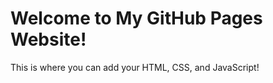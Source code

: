 <!DOCTYPE html>
<html lang="en">
<head>
  <meta charset="UTF-8">
  <meta name="viewport" content="width=device-width, initial-scale=1.0">
 
</head>
<body>
  <h1>Welcome to My GitHub Pages Website!</h1>
  <p>This is where you can add your HTML, CSS, and JavaScript!</p>
</body>
</html>
